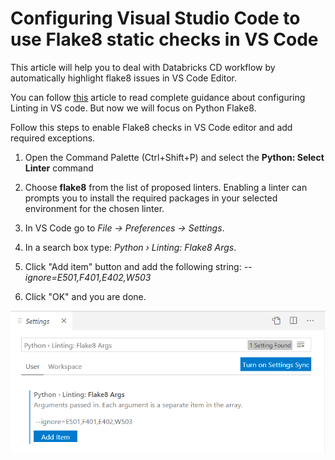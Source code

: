 # Configuring Visual Studio Code to use Flake8 static checks in VS Code

This article will help you to deal with Databricks CD workflow by automatically highlight flake8 issues in VS Code Editor.

You can follow [this](https://code.visualstudio.com/docs/python/linting) article to read complete guidance about configuring Linting in VS code. But now we will focus on Python Flake8.

Follow this steps to enable Flake8 checks in VS Code editor and add required exceptions.

1. Open the Command Palette (Ctrl+Shift+P) and select the **Python: Select Linter** command

2. Choose **flake8** from the list of proposed linters. Enabling a linter can prompts you to install the required packages in your selected environment for the chosen linter.

3. In VS Code go to *File -> Preferences -> Settings*.

4. In a search box type: *Python › Linting: Flake8 Args*.

5. Click "Add item" button and add the following string: *--ignore=E501,F401,E402,W503*

6. Click "OK" and you are done.

![VS Code setting for Flake8](./images/vs_code_flake8.png)

